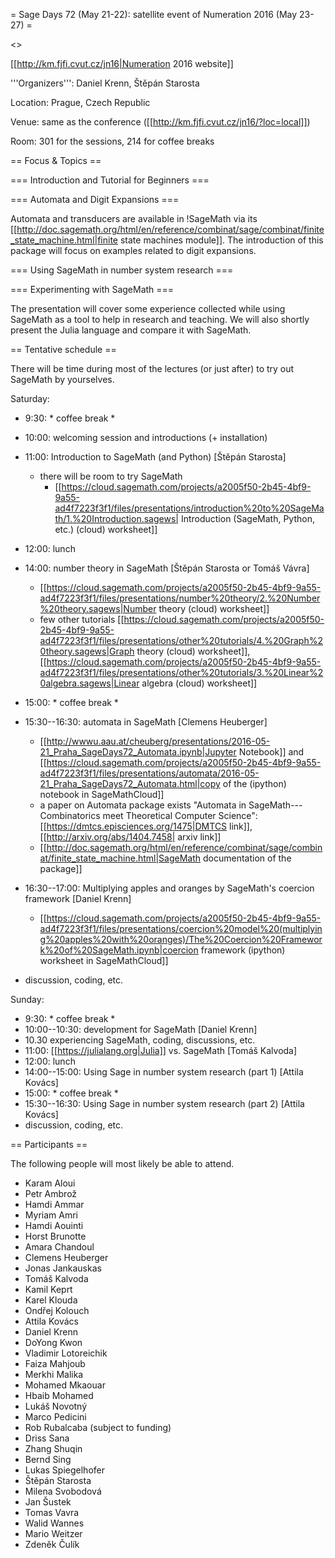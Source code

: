= Sage Days 72 (May 21-22): satellite event of Numeration 2016 (May 23-27) =

<<TableOfContents>>

[[http://km.fjfi.cvut.cz/jn16|Numeration 2016 website]]

'''Organizers''': Daniel Krenn, Štěpán Starosta

Location: Prague, Czech Republic

Venue: same as the conference ([[http://km.fjfi.cvut.cz/jn16/?loc=local]])

Room: 301 for the sessions, 214 for coffee breaks

== Focus & Topics ==

=== Introduction and Tutorial for Beginners ===

=== Automata and Digit Expansions ===

Automata and transducers are available in !SageMath via its [[http://doc.sagemath.org/html/en/reference/combinat/sage/combinat/finite_state_machine.html|finite state machines module]]. The introduction of this package will focus on examples related to digit expansions.

=== Using SageMath in number system research ===


=== Experimenting with SageMath ===

The presentation will cover some experience collected while using SageMath as a tool to help in research and teaching. We will also shortly present the Julia language and compare it with SageMath.

== Tentative schedule ==

There will be time during most of the lectures (or just after) to try out SageMath by yourselves.

Saturday:
 * 9:30: * coffee break *
 * 10:00: welcoming session and introductions (+ installation)
 * 11:00: Introduction to SageMath (and Python) [Štěpán Starosta]
	* there will be room to try SageMath
        * [[https://cloud.sagemath.com/projects/a2005f50-2b45-4bf9-9a55-ad4f7223f3f1/files/presentations/introduction%20to%20SageMath/1.%20Introduction.sagews| Introduction (SageMath, Python, etc.) (cloud) worksheet]]

 * 12:00: lunch
 * 14:00: number theory in SageMath [Štěpán Starosta or Tomáš Vávra]
    * [[https://cloud.sagemath.com/projects/a2005f50-2b45-4bf9-9a55-ad4f7223f3f1/files/presentations/number%20theory/2.%20Number%20theory.sagews|Number theory (cloud)  worksheet]]
    * few other tutorials [[https://cloud.sagemath.com/projects/a2005f50-2b45-4bf9-9a55-ad4f7223f3f1/files/presentations/other%20tutorials/4.%20Graph%20theory.sagews|Graph theory  (cloud) worksheet]], [[https://cloud.sagemath.com/projects/a2005f50-2b45-4bf9-9a55-ad4f7223f3f1/files/presentations/other%20tutorials/3.%20Linear%20algebra.sagews|Linear algebra (cloud) worksheet]]
 * 15:00: * coffee break *
 * 15:30--16:30: automata in SageMath [Clemens Heuberger]
    * [[http://wwwu.aau.at/cheuberg/presentations/2016-05-21_Praha_SageDays72_Automata.ipynb|Jupyter Notebook]] and [[https://cloud.sagemath.com/projects/a2005f50-2b45-4bf9-9a55-ad4f7223f3f1/files/presentations/automata/2016-05-21_Praha_SageDays72_Automata.html|copy of the (ipython) notebook in SageMathCloud]]
    * a paper on Automata package exists "Automata in SageMath---Combinatorics meet Theoretical Computer Science": [[https://dmtcs.episciences.org/1475|DMTCS link]], [[http://arxiv.org/abs/1404.7458| arxiv link]]
    * [[http://doc.sagemath.org/html/en/reference/combinat/sage/combinat/finite_state_machine.html|SageMath documentation of the package]]
 * 16:30--17:00: Multiplying apples and oranges by SageMath's coercion framework [Daniel Krenn]
    * [[https://cloud.sagemath.com/projects/a2005f50-2b45-4bf9-9a55-ad4f7223f3f1/files/presentations/coercion%20model%20(multiplying%20apples%20with%20oranges)/The%20Coercion%20Framework%20of%20SageMath.ipynb|coercion framework (ipython) worksheet in SageMathCloud]]
 * discussion, coding, etc.

Sunday:
 * 9:30: * coffee break *
 * 10:00--10:30: development for SageMath [Daniel Krenn]
 * 10.30 experiencing SageMath, coding, discussions, etc.
 * 11:00: [[https://julialang.org|Julia]] vs. SageMath [Tomáš Kalvoda]
 * 12:00: lunch
 * 14:00--15:00: Using Sage in number system research (part 1) [Attila Kovács]
 * 15:00:  * coffee break *
 * 15:30--16:30: Using Sage in number system research (part 2) [Attila Kovács]
 * discussion, coding, etc.


== Participants ==

The following people will most likely be able to attend.


 * Karam Aloui
 * Petr Ambrož
 * Hamdi Ammar
 * Myriam Amri
 * Hamdi Aouinti
 * Horst Brunotte
 * Amara Chandoul
 * Clemens Heuberger
 * Jonas Jankauskas
 * Tomáš Kalvoda
 * Kamil Keprt
 * Karel Klouda
 * Ondřej Kolouch
 * Attila Kovács
 * Daniel Krenn
 * DoYong Kwon
 * Vladimir Lotoreichik
 * Faiza Mahjoub
 * Merkhi Malika
 * Mohamed Mkaouar
 * Hbaib Mohamed
 * Lukáš Novotný
 * Marco Pedicini
 * Rob Rubalcaba (subject to funding)
 * Driss Sana
 * Zhang Shuqin
 * Bernd Sing
 * Lukas Spiegelhofer
 * Štěpán Starosta
 * Milena Svobodová
 * Jan Šustek
 * Tomas Vavra
 * Walid Wannes
 * Mario Weitzer
 * Zdeněk Čulík
